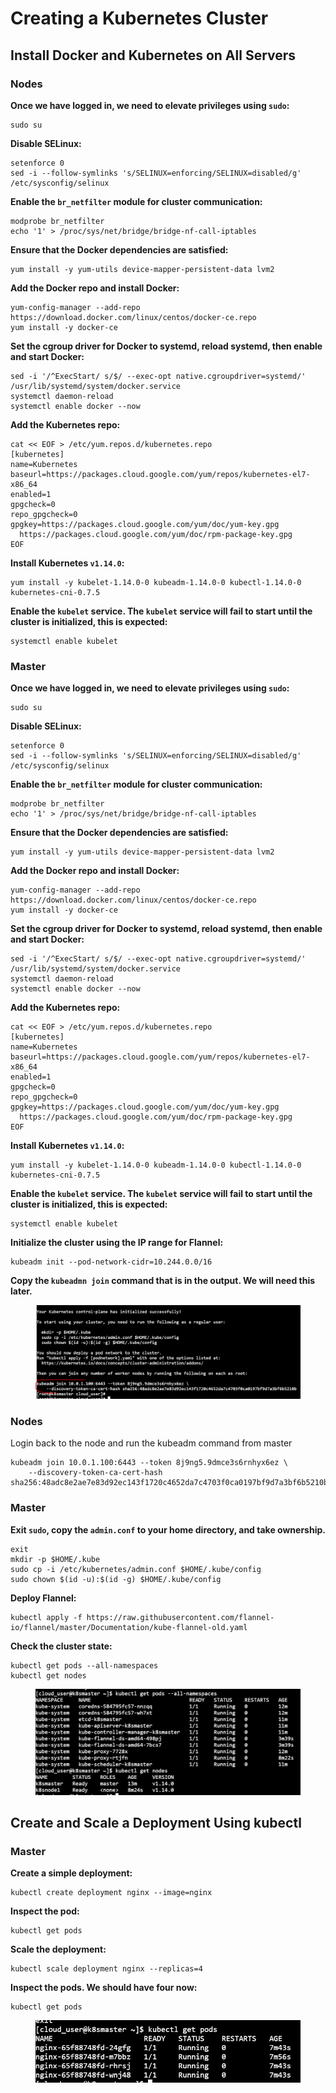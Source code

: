 # Creating a Kubernetes Cluster

## Install Docker and Kubernetes on All Servers

### Nodes

**Once we have logged in, we need to elevate privileges using `sudo`:**

```
sudo su
```

**Disable SELinux:**

```
setenforce 0
sed -i --follow-symlinks 's/SELINUX=enforcing/SELINUX=disabled/g' /etc/sysconfig/selinux
```

**Enable the `br_netfilter` module for cluster communication:**

```
modprobe br_netfilter 
echo '1' > /proc/sys/net/bridge/bridge-nf-call-iptables
```

**Ensure that the Docker dependencies are satisfied:**

```
yum install -y yum-utils device-mapper-persistent-data lvm2
```

**Add the Docker repo and install Docker:**

```
yum-config-manager --add-repo https://download.docker.com/linux/centos/docker-ce.repo 
yum install -y docker-ce
```

**Set the cgroup driver for Docker to systemd, reload systemd, then enable and start Docker:**

```
sed -i '/^ExecStart/ s/$/ --exec-opt native.cgroupdriver=systemd/' /usr/lib/systemd/system/docker.service
systemctl daemon-reload
systemctl enable docker --now
```

**Add the Kubernetes repo:**

```
cat << EOF > /etc/yum.repos.d/kubernetes.repo
[kubernetes]
name=Kubernetes
baseurl=https://packages.cloud.google.com/yum/repos/kubernetes-el7-x86_64
enabled=1
gpgcheck=0
repo_gpgcheck=0
gpgkey=https://packages.cloud.google.com/yum/doc/yum-key.gpg
  https://packages.cloud.google.com/yum/doc/rpm-package-key.gpg
EOF
```

**Install Kubernetes `v1.14.0`:**

```
yum install -y kubelet-1.14.0-0 kubeadm-1.14.0-0 kubectl-1.14.0-0 kubernetes-cni-0.7.5
```

**Enable the `kubelet` service. The `kubelet` service will fail to start until the cluster is initialized, this is expected:**

```
systemctl enable kubelet
```

### Master

**Once we have logged in, we need to elevate privileges using `sudo`:**

```
sudo su
```

**Disable SELinux:**

```
setenforce 0
sed -i --follow-symlinks 's/SELINUX=enforcing/SELINUX=disabled/g' /etc/sysconfig/selinux
```

**Enable the `br_netfilter` module for cluster communication:**

```
modprobe br_netfilter 
echo '1' > /proc/sys/net/bridge/bridge-nf-call-iptables
```

**Ensure that the Docker dependencies are satisfied:**

```
yum install -y yum-utils device-mapper-persistent-data lvm2
```

**Add the Docker repo and install Docker:**

```
yum-config-manager --add-repo https://download.docker.com/linux/centos/docker-ce.repo 
yum install -y docker-ce
```

**Set the cgroup driver for Docker to systemd, reload systemd, then enable and start Docker:**

```
sed -i '/^ExecStart/ s/$/ --exec-opt native.cgroupdriver=systemd/' /usr/lib/systemd/system/docker.service
systemctl daemon-reload
systemctl enable docker --now
```

**Add the Kubernetes repo:**

```
cat << EOF > /etc/yum.repos.d/kubernetes.repo
[kubernetes]
name=Kubernetes
baseurl=https://packages.cloud.google.com/yum/repos/kubernetes-el7-x86_64
enabled=1
gpgcheck=0
repo_gpgcheck=0
gpgkey=https://packages.cloud.google.com/yum/doc/yum-key.gpg
  https://packages.cloud.google.com/yum/doc/rpm-package-key.gpg
EOF
```

**Install Kubernetes `v1.14.0`:**

```
yum install -y kubelet-1.14.0-0 kubeadm-1.14.0-0 kubectl-1.14.0-0 kubernetes-cni-0.7.5
```

**Enable the `kubelet` service. The `kubelet` service will fail to start until the cluster is initialized, this is expected:**

```
systemctl enable kubelet
```

**Initialize the cluster using the IP range for Flannel:**

```
kubeadm init --pod-network-cidr=10.244.0.0/16
```

**Copy the `kubeadmn join` command that is in the output. We will need this later.**

<figure><img src="../../../.gitbook/assets/image (48).png" alt=""><figcaption></figcaption></figure>

### Nodes

Login back to the node and run the kubeadm command from master

```
kubeadm join 10.0.1.100:6443 --token 8j9ng5.9dmce3s6rnhyx6ez \
    --discovery-token-ca-cert-hash sha256:48adc8e2ae7e83d92ec143f1720c4652da7c4703f0ca0197bf9d7a3bf6b5210b
```

### Master

**Exit `sudo`, copy the `admin.conf` to your home directory, and take ownership.**

```
exit 
mkdir -p $HOME/.kube
sudo cp -i /etc/kubernetes/admin.conf $HOME/.kube/config
sudo chown $(id -u):$(id -g) $HOME/.kube/config
```

**Deploy Flannel:**

```
kubectl apply -f https://raw.githubusercontent.com/flannel-io/flannel/master/Documentation/kube-flannel-old.yaml
```

&#x20;**Check the cluster state:**

```
kubectl get pods --all-namespaces
kubectl get nodes
```

<figure><img src="../../../.gitbook/assets/image (50).png" alt=""><figcaption></figcaption></figure>

## Create and Scale a Deployment Using kubectl

### Master

**Create a simple deployment:**

```
kubectl create deployment nginx --image=nginx
```

**Inspect the pod:**

```
kubectl get pods
```

**Scale the deployment:**

```
kubectl scale deployment nginx --replicas=4
```

**Inspect the pods. We should have four now:**

```
kubectl get pods
```

<figure><img src="../../../.gitbook/assets/image (51).png" alt=""><figcaption></figcaption></figure>

























